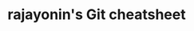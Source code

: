 # rajayonin's Git cheatsheet

<!--
`git log --all --full-history -- <path-to-file>`  
`git pull --rebase`  
`git reset --hard HEAD`  
`git reset HEAD file`  
`git status`  
`git stash` && `git stash pop`  
`git mv`  
`git diff`  
`git checkout -- <file>`
-->

